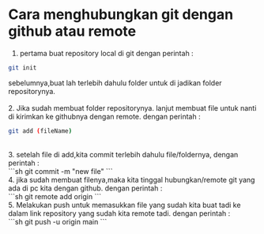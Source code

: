 # Cara menghubungkan git dengan github atau remote
1. pertama buat repository local di git dengan perintah : <br>
```sh
git init
```
sebelumnya,buat lah terlebih dahulu folder untuk di jadikan folder repositorynya.
<br>
 <br>
2. Jika sudah membuat folder repositorynya. lanjut membuat file untuk nanti di kirimkan ke githubnya dengan remote. dengan perintah : 
<br>
```sh
git add (fileName)
```
<br>
3. setelah file di add,kita commit terlebih dahulu file/foldernya, dengan perintah :
<br>
 ```sh
git commit -m "new file"
```
<br>
4. jika sudah membuat filenya,maka kita tinggal hubungkan/remote git yang ada di pc kita dengan github. dengan perintah :
<br>
```sh
git remote add origin <alamat repository/ link repositorynya>
```
<br>
5. Melakukan push untuk memasukkan file yang sudah kita buat tadi ke dalam link repository yang sudah kita remote tadi. dengan perintah :
<br>
```sh
git push -u origin main
```
<br>










